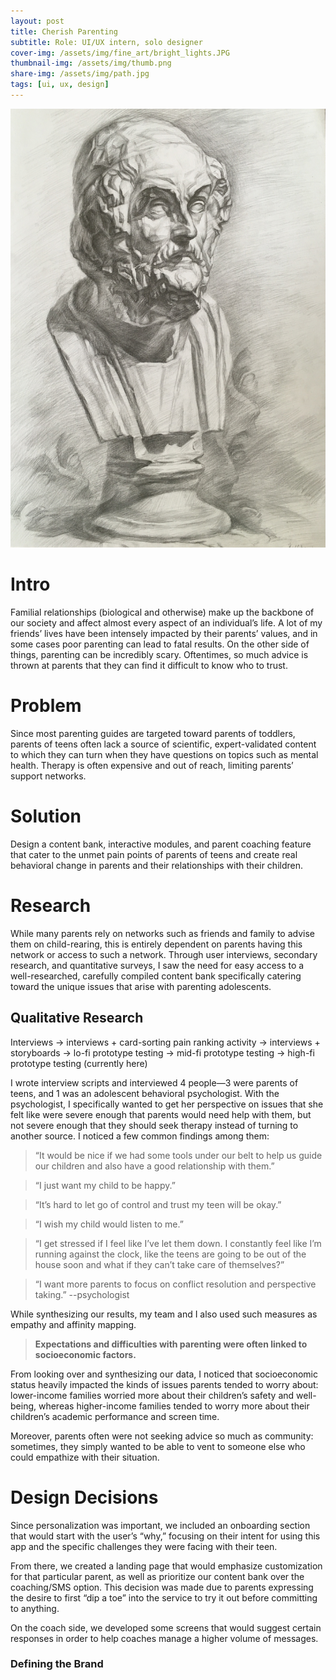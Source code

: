 ```yaml
---
layout: post
title: Cherish Parenting
subtitle: Role: UI/UX intern, solo designer
cover-img: /assets/img/fine_art/bright_lights.JPG
thumbnail-img: /assets/img/thumb.png
share-img: /assets/img/path.jpg
tags: [ui, ux, design]
---
```


![Ghosts](/assets/img/fine_art/ghosts.JPG)

# Intro

Familial relationships (biological and otherwise) make up the backbone of our society and affect almost every aspect of an individual’s life. A lot of my friends’ lives have been intensely impacted by their parents’ values, and in some cases poor parenting can lead to fatal results. On the other side of things, parenting can be incredibly scary. Oftentimes, so much advice is thrown at parents that they can find it difficult to know who to trust. 

# Problem 
Since most parenting guides are targeted toward parents of toddlers, parents of teens often lack a source of scientific, expert-validated content to which they can turn when they have questions on topics such as mental health. Therapy is often expensive and out of reach, limiting parents’ support networks.

# Solution

Design a content bank, interactive modules, and parent coaching feature that cater to the unmet pain points of parents of teens and create real behavioral change in parents and their relationships with their children.

# Research

While many parents rely on networks such as friends and family to advise them on child-rearing, this is entirely dependent on parents having this network or access to such a network. Through user interviews, secondary research, and quantitative surveys, I saw the need for easy access to a well-researched, carefully compiled content bank specifically catering toward the unique issues that arise with parenting adolescents.

## Qualitative Research

Interviews → interviews + card-sorting pain ranking activity → interviews + storyboards → lo-fi prototype testing → mid-fi prototype testing → high-fi prototype testing (currently here)

I wrote interview scripts and interviewed 4 people—3 were parents of teens, and 1 was an adolescent behavioral psychologist. With the psychologist, I specifically wanted to get her perspective on issues that she felt like were severe enough that parents would need help with them, but not severe enough that they should seek therapy instead of turning to another source. I noticed a few common findings among them:

> “It would be nice if we had some tools under our belt to help us guide our children and also have a good relationship with them.”

> “I just want my child to be happy.”

> “It’s hard to let go of control and trust my teen will be okay.”

> “I wish my child would listen to me.”

> “I get stressed if I feel like I’ve let them down. I constantly feel like I’m running against the clock, like the teens are going to be out of the house soon and what if they can’t take care of themselves?”

> “I want more parents to focus on conflict resolution and perspective taking.” --psychologist

While synthesizing our results, my team and I also used such measures as empathy and affinity mapping.

> **Expectations and difficulties with parenting were often linked to socioeconomic factors.**

From looking over and synthesizing our data, I noticed that socioeconomic status heavily impacted the kinds of issues parents tended to worry about: lower-income families worried more about their children’s safety and well-being, whereas higher-income families tended to worry more about their children’s academic performance and screen time.

Moreover, parents often were not seeking advice so much as community: sometimes, they simply wanted to be able to vent to someone else who could empathize with their situation. 

# Design Decisions

Since personalization was important, we included an onboarding section that would start with the user’s “why,” focusing on their intent for using this app and the specific challenges they were facing with their teen.

From there, we created a landing page that would emphasize customization for that particular parent, as well as prioritize our content bank over the coaching/SMS option. This decision was made due to parents expressing the desire to first “dip a toe” into the service to try it out before committing to anything.

On the coach side, we developed some screens that would suggest certain responses in order to help coaches manage a higher volume of messages.

### Defining the Brand
